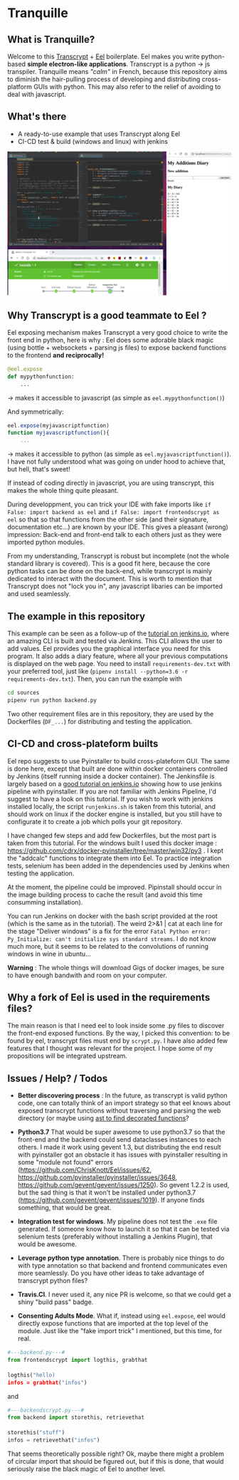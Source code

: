 # Tranquille

## What is Tranquille?

Welcome to this [Transcrypt](https://github.com/QQuick/Transcrypt) + [Eel](https://github.com/ChrisKnott/Eel) boilerplate. 
Eel makes you write python-based **simple electron-like applications**. 
Transcrypt is a python -> js transpiler.
Tranquille means *"calm"* in French, because this repository aims to diminish the hair-pulling process of developing and distributing cross-platform GUIs with python. This may also refer to the relief of avoiding to deal with javascript.

## What's there

- A ready-to-use example that uses Transcrypt along Eel
- CI-CD test & build (windows and linux) with jenkins

![Screenshot](/screenshot.png?raw=true "Screenshot")


## Why Transcrypt is a good teammate to Eel ?

Eel exposing mechanism makes Transcrypt a very good choice to write the front end in python, here is why :
Eel does some adorable black magic (using bottle + websockets + parsing js files) to expose backend functions to the frontend **and reciprocally!**
```python
@eel.expose
def mypythonfunction:
	...
```
-> makes it accessible to javascript (as simple as `eel.mypythonfunction()`)

And symmetrically:
```js
eel.expose(myjavascriptfunction)
function myjavascriptfunction(){
	...
```
-> makes it accessible to python (as simple as `eel.myjavascriptfunction()`). I have not fully understood what was going on under hood to achieve that, but hell, that's sweet!

If instead of coding directly in javascript, you are using transcrypt, this makes the whole thing quite pleasant. 

During developpment, you can trick your IDE with fake imports like `if False: import backend as eel` and `if False: import frontendscrypt as eel` so that so that functions from the other side (and their signature, documentation etc...) are known by your IDE. This gives a pleasant (wrong) impression: Back-end and front-end talk to each others just as they were imported python modules.

From my understanding, Transcrypt is robust but incomplete (not the whole standard library is covered). This is a good fit here, because the core python tasks can be done on the back-end, while transcrypt is mainly dedicated to interact with the document. This is worth to mention that Transcrypt does not "lock you in", any javascript libaries can be imported and used seamlessly.

## The example in this repository

This example can be seen as a follow-up of the [tutorial on jenkins.io](https://jenkins.io/doc/tutorials/build-a-python-app-with-pyinstaller/), where an amazing CLI is built and tested via Jenkins. This CLI allows the user to add values. Eel provides you the graphical interface you need for this program. It also adds a diary feature, where all your previous computations is displayed on the web page. You need to install `requirements-dev.txt` with your preferred tool, just like (`pipenv install --python=3.6 -r requirements-dev.txt`). Then, you can run the example with 
```bash
cd sources
pipenv run python backend.py
```
Two other requirement files are in this repository, they are used by the Dockerfiles (`DF_...`) for distributing and testing the application.  

## CI-CD and cross-plateform builts

Eel repo suggests to use Pyinstaller to build cross-plateform GUI. The same is done here, except that built are done within docker containers controlled by Jenkins (itself running inside a docker container). The Jenkinsfile is largely based on a [good tutorial on jenkins.io](https://jenkins.io/doc/tutorials/build-a-python-app-with-pyinstaller/) showing how to use jenkins pipeline with pyinstaller. If you are not familiar with Jenkins Pipeline, I'd suggest to have a look on this tutorial. If you wish to work with jenkins installed locally, the script `runjenkins.sh` is taken from this tutorial, and should work on linux if the docker engine is installed, but you still have to configurate it to create a job which polls your git repository.

I have changed few steps and add few Dockerfiles, but the most part is taken from this tutorial. For the windows built I used this docker image : https://github.com/cdrx/docker-pyinstaller/tree/master/win32/py3 .
I kept the "addcalc" functions to integrate them into Eel. To practice integration tests, selenium has been added in the dependencies used by Jenkins when testing the application.

At the moment, the pipeline could be improved. Pipinstall should occur in the image building process to cache the result (and avoid this time consumming installation).

You can run Jenkins on docker with the bash script provided at the root (which is the same as in the tutorial). The weird 2>&1 | cat at each line for the stage "Deliver windows" is a fix for the error `Fatal Python error: Py_Initialize: can't initialize sys standard streams`. I do not know much more, but it seems to be related to the convolutions of running windows in wine in ubuntu...

**Warning** : The whole things will download Gigs of docker images, be sure to have enough bandwith and room on your computer.

## Why a fork of Eel is used in the requirements files?

The main reason is that I need eel to look inside some .py files to discover the front-end exposed functions. By the way, I picked this convention: to be found by eel, transcrypt files must end by `scrypt.py`. I have also added few features that I thought was relevant for the project. I hope some of my propositions will be integrated upstream. 

## Issues / Help? / Todos

- **Better discovering process** : In the future, as transcrypt is valid python code, one can totally think of an import strategy so that eel knows about exposed transcrypt functions without traversing and parsing the web directory (or maybe using [ast to find decorated functions](https://julien.danjou.info/python-ast-checking-method-declaration/)? 

- **Python3.7** That would be super awesome to use python3.7 so that the front-end and the backend could send dataclasses instances to each others. I made it work using gevent 1.3, but distributing the end result with pyinstaller got an obstacle it has issues with pyinstaller resulting in some "module not found" errors (https://github.com/ChrisKnott/Eel/issues/62, https://github.com/pyinstaller/pyinstaller/issues/3648, https://github.com/gevent/gevent/issues/1250). So gevent 1.2.2 is used, but the sad thing is that it won't be installed under python3.7 (https://github.com/gevent/gevent/issues/1019). If anyone finds something, that would be great.

- **Integration test for windows**. My pipeline does not test the `.exe` file generated. If someone know how to launch it so that it can be tested via selenium tests (preferably without installing a Jenkins Plugin), that would be awesome.

- **Leverage python type annotation**. There is probably nice things to do with type annotation so that backend and frontend communicates even more seamlessly. Do you have other ideas to take advantage of transcrypt python files?

- **Travis.CI**. I never used it, any nice PR is welcome, so that we could get a shiny "build pass" badge.

- **Consenting Adults Mode**. What if, instead using `eel.expose`, eel would directly expose functions that are imported at the top level of the module. Just like the "fake import trick" I mentioned, but this time, for real.
```python
#---backend.py---# 
from frontendscrypt import logthis, grabthat

logthis("hello)
infos = grabthat("infos")
```
and
```python
#---backendscrypt.py---# 
from backend import storethis, retrievethat

storethis("stuff")
infos = retrievethat("infos")
```
That seems theoretically possible right? Ok, maybe there might a problem of circular import that should be figured out, but if this is done, that would seriously raise the black magic of Eel to another level. 
